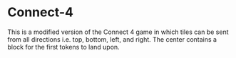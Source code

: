 # Connect-4

This is a modified version of the Connect 4 game in which tiles can be sent from all directions i.e. top, bottom, left, and right. The center contains a block for the first tokens to land upon.
